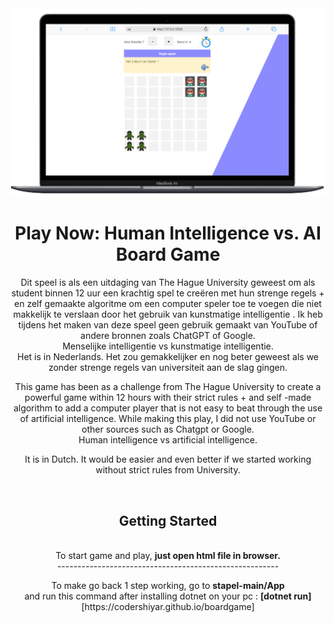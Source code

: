 

<div align="center">
  <a href="https://www.youtube.com/codershiyar">
    <img src="./game-img.PNG" alt="Logo">
  </a>
  <h1 align="center">Play Now: Human Intelligence vs. AI Board Game</h1>
  <p>
  Dit speel is als een uitdaging van The Hague University geweest om als student binnen 12 uur een krachtig spel te creëren met hun strenge regels + en zelf gemaakte algoritme om een computer speler toe te voegen die niet makkelijk te verslaan door het gebruik van kunstmatige intelligentie . 
  Ik heb tijdens het maken van deze speel geen gebruik gemaakt van YouTube of andere bronnen zoals ChatGPT of Google. 
    </b>
  <br>
   Menselijke intelligentie vs kunstmatige intelligentie. 
   <br>
   Het is in Nederlands.  Het zou gemakkelijker en nog beter geweest als we zonder strenge regels van universiteit aan de slag gingen. 
   <br>
   <p> 
 This game has been as a challenge from The Hague University to create a powerful game within 12 hours with their strict rules + and self -made algorithm to add a computer player that is not easy to beat through the use of artificial intelligence.
   While making this play, I did not use YouTube or other sources such as Chatgpt or Google.
   <br>
    Human intelligence vs artificial intelligence.
   
  <p> It is in Dutch. It would be easier and even better if we started working without strict rules from University. </p>
    <br>
  </p>
  <h2 align="center"> Getting Started</h2>

<br>
To start game and play, <b>just open html file in browser.</b>
<br>
-------------------------------------------------------
<p>
To make go back 1 step working, go to <b>stapel-main/App</b>
<br>
and run this command after installing dotnet on your pc : <b> [dotnet run] </b>
<br>
[https://codershiyar.github.io/boardgame]

<div>  
